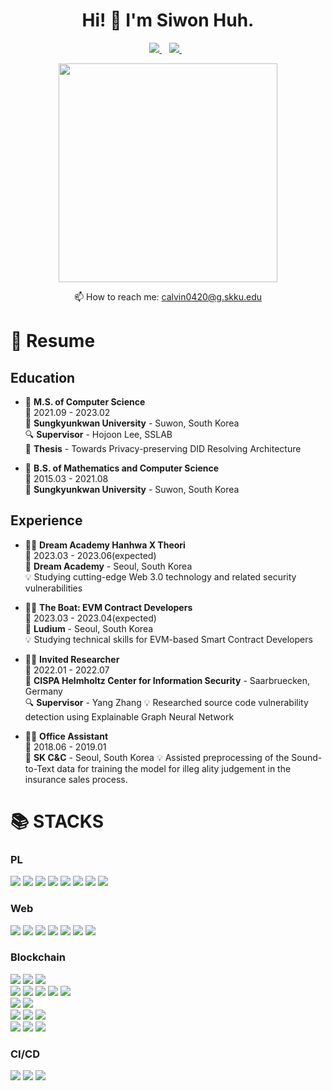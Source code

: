<h1 align='center'>
  Hi! 👋 I'm Siwon Huh.
</h1>

<p align='center'>
  
  <a href="https://scholar.google.com/citations?user=72ZSxJAAAAAJ&hl=en">
    <img src="https://img.shields.io/badge/google scholar-%23E0005F.svg?&style=for-the-badge&logo=google&logoColor=white" />        
  </a>&nbsp;&nbsp;
  <a href="https://www.linkedin.com/in/siwon-huh-92336625a/">
    <img src="https://img.shields.io/badge/linkedin-%230077B5.svg?&style=for-the-badge&logo=linkedin&logoColor=white" />
  </a>&nbsp;&nbsp;
  
</p>

<p align='center'>
  <a href="#"><img src="https://github-readme-stats.vercel.app/api?username=SiWon-Heo&show_icons=true&count_private=true&theme=dark" width="350"></a>
</p>

<p align='center'>
  📫 How to reach me: <a href='mailto:calvin0420@g.skku.edu'>calvin0420@g.skku.edu</a>
</p>

# 📃 Resume

## Education

-   📖 **M.S. of Computer Science**\
    📆 2021.09 - 2023.02\
    📍 **Sungkyunkwan University** - Suwon, South Korea\
    🔍 **Supervisor** - Hojoon Lee, SSLAB\
    📜 **Thesis** - Towards Privacy-preserving DID Resolving Architecture

-   📖 **B.S. of Mathematics and Computer Science**\
    📆 2015.03 - 2021.08\
    📍 **Sungkyunkwan University** - Suwon, South Korea

## Experience

-   👨‍💻 **Dream Academy Hanhwa X Theori**\
    📆 2023.03 - 2023.06(expected)\
    📍 **Dream Academy** - Seoul, South Korea\
    💡 Studying cutting-edge Web 3.0 technology and related security vulnerabilities
    
-   👨‍💻 **The Boat: EVM Contract Developers**\
    📆 2023.03 - 2023.04(expected)\
    📍 **Ludium** - Seoul, South Korea\
    💡 Studying technical skills for EVM-based Smart Contract Developers

-   👨‍💻 **Invited Researcher**\
    📆 2022.01 - 2022.07\
    📍 **CISPA Helmholtz Center for Information Security** - Saarbruecken, Germany\
    🔍 **Supervisor** - Yang Zhang
    💡 Researched source code vulnerability detection using Explainable Graph Neural Network
    
-   👨‍💻 **Office Assistant**\
    📆 2018.06 - 2019.01\
    📍 **SK C&C** - Seoul, South Korea
    💡 Assisted preprocessing of the Sound-to-Text data for training the model for illeg ality judgement in the insurance sales process.

<div><h1>📚 STACKS</h1></div>

### PL

  <img src="https://img.shields.io/badge/python-3776AB?style=for-the-badge&logo=python&logoColor=white"> <img src="https://img.shields.io/badge/c++-00599C?style=for-the-badge&logo=c%2B%2B&logoColor=white">  <img src="https://img.shields.io/badge/java-007396?style=for-the-badge&logo=java&logoColor=white">   <img src="https://img.shields.io/badge/rust-000000?style=for-the-badge&logo=rust&logoColor=white">   <img src="https://img.shields.io/badge/go-00ADD8?style=for-the-badge&logo=go&logoColor=white">   <img src="https://img.shields.io/badge/javascript-F7DF1E?style=for-the-badge&logo=javascript&logoColor=black">   <img src="https://img.shields.io/badge/typescript-3178C6?style=for-the-badge&logo=typescript&logoColor=black">   <img src="https://img.shields.io/badge/solidity-363636?style=for-the-badge&logo=solidity&logoColor=black"> 

### Web

  <img src="https://img.shields.io/badge/react-61DAFB?style=for-the-badge&logo=react&logoColor=black">   <img src="https://img.shields.io/badge/next-000000?style=for-the-badge&logo=next&logoColor=black">   <img src="https://img.shields.io/badge/node.js-339933?style=for-the-badge&logo=Node.js&logoColor=white">  <img src="https://img.shields.io/badge/express-000000?style=for-the-badge&logo=express&logoColor=white">  <img src="https://img.shields.io/badge/springboot-6DB33F?style=for-the-badge&logo=springboot&logoColor=white">   <img src="https://img.shields.io/badge/mysql-4479A1?style=for-the-badge&logo=mysql&logoColor=white">   <img src="https://img.shields.io/badge/mongoDB-47A248?style=for-the-badge&logo=MongoDB&logoColor=white">

### Blockchain

  <img src="https://img.shields.io/badge/uniswap-FF007A?style=for-the-badge&logo=uniswap&logoColor=white">  <img src="https://img.shields.io/badge/metamask-F6851B?style=for-the-badge&logo=metamask&logoColor=white">  <img src="https://img.shields.io/badge/opensea-2081E2?style=for-the-badge&logo=opensea&logoColor=white">
  <br>
  <img src="https://img.shields.io/badge/web3.js-F16822?style=for-the-badge&logo=web3.js&logoColor=white">  <img src="https://img.shields.io/badge/ipfs-65C2CB?style=for-the-badge&logo=ipfs&logoColor=white">  <img src="https://img.shields.io/badge/hardhat-FFA500?style=for-the-badge&logo=&logoColor=white">  <img src="https://img.shields.io/badge/truffle-917A6B?style=for-the-badge&logo=&logoColor=white">  <img src="https://img.shields.io/badge/ganache-543023?style=for-the-badge&logo=&logoColor=white">
  <br>
  <img src="https://img.shields.io/badge/QuickNode-87CEEB?style=for-the-badge&logo=QuickNode&logoColor=white">  <img src="https://img.shields.io/badge/alchemy-3661AC?style=for-the-badge&logo=alchemy&logoColor=white">
  <br>
  <img src="https://img.shields.io/badge/infura-FF5833?style=for-the-badge&logo=&logoColor=white">  <img src="https://img.shields.io/badge/alchemy-0C0C0E?style=for-the-badge&logo=alchemy&logoColor=white">  <img src="https://img.shields.io/badge/allthatnode-000000?style=for-the-badge&logo=&logoColor=white">
  <br>
  <img src="https://img.shields.io/badge/ethereum-3C3C3D?style=for-the-badge&logo=Ethereum&logoColor=white">  <img src="https://img.shields.io/badge/solana-00FFAM?style=for-the-badge&logo=&logoColor=white">  <img src="https://img.shields.io/badge/chainlink-375BD2?style=for-the-badge&logo=Chainlink&logoColor=white">

### CI/CD

  <img src="https://img.shields.io/badge/github-181717?style=for-the-badge&logo=github&logoColor=white">  <img src="https://img.shields.io/badge/git-F05032?style=for-the-badge&logo=git&logoColor=white">  <img src="https://img.shields.io/badge/gitkraken-179287?style=for-the-badge&logo=gitkraken&logoColor=white">
